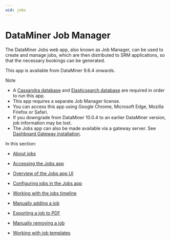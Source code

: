 ```yaml
---
uid: jobs
---
```


# DataMiner Job Manager

The DataMiner Jobs web app, also known as Job Manager, can be used to create and manage jobs, which are then distributed to SRM applications, so that the necessary bookings can be generated.

This app is available from DataMiner 9.6.4 onwards.

> [!NOTE]
>
> - A [Cassandra database](xref:Cassandra_database) and [Elasticsearch database](xref:Elasticsearch_database) are required in order to run this app.
> - This app requires a separate Job Manager license.
> - You can access this app using Google Chrome, Microsoft Edge, Mozilla Firefox or Safari.
> - If you downgrade from DataMiner 10.0.4 to an earlier DataMiner version, job information may be lost.
> - The Jobs app can also be made available via a gateway server. See [Dashboard Gateway installation](xref:Dashboard_Gateway_installation).

In this section:

- [About jobs](xref:About_jobs)

- [Accessing the Jobs app](xref:Accessing_the_jobs_app)

- [Overview of the Jobs app UI](xref:Overview_of_the_Job_Manager_app_UI)

- [Configuring jobs in the Jobs app](xref:Configuring_jobs_in_the_Job_Manager_app)

- [Working with the jobs timeline](xref:Working_with_the_jobs_timeline)

- [Manually adding a job](xref:Manually_adding_a_job)

- [Exporting a job to PDF](xref:Exporting_a_job_to_PDF)

- [Manually removing a job](xref:Manually_removing_a_job)

- [Working with job templates](xref:Working_with_job_templates)
